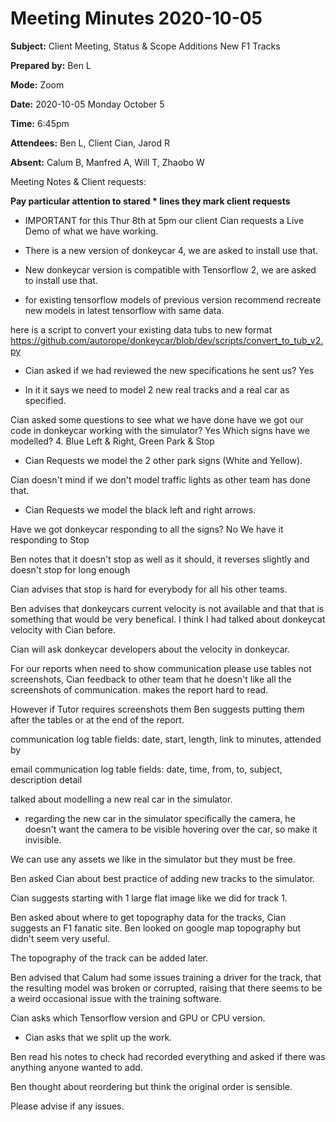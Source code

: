 # Meeting Minutes 2020-10-05 #

**Subject:** Client Meeting, Status & Scope Additions New F1 Tracks

**Prepared by:** Ben L

**Mode:** Zoom

**Date:** 2020-10-05  Monday October 5

**Time:** 6:45pm

**Attendees:** Ben L, Client Cian, Jarod R

**Absent:** Calum B, Manfred A, Will T, Zhaobo W


Meeting Notes & Client requests:

**Pay particular attention to stared * lines they mark client requests**

* IMPORTANT for this Thur 8th at 5pm our client Cian requests a Live Demo of what we have working.

* There is a new version of donkeycar 4, we are asked to install use that.

* New donkeycar version is compatible with Tensorflow 2, we are asked to install use that.

* for existing tensorflow models of previous version recommend recreate new models in latest tensorflow with same data.

here is a script to convert your existing data tubs to new format
https://github.com/autorope/donkeycar/blob/dev/scripts/convert_to_tub_v2.py

* Cian asked if we had reviewed the new specifications he sent us?		Yes

* In it it says we need to model 2 new real tracks and a real car as specified.

Cian asked some questions to see what we have done
have we got our code in donkeycar working with the simulator?	Yes
Which signs have we modelled?		4. Blue Left & Right, Green Park & Stop

* Cian Requests we model the 2 other park signs (White and Yellow).

Cian doesn't mind if we don't model traffic lights as other team has done that.

* Cian Requests we model the black left and right arrows.

Have we got donkeycar responding to all the signs?		No We have it responding to Stop

Ben notes that it doesn't stop as well as it should, it reverses slightly and doesn't stop for long enough

Cian advises that stop is hard for everybody for all his other teams.

Ben advises that donkeycars current velocity is not available and that that is something that would be very benefical.
I think I had talked about donkeycat velocity with Cian before.

Cian will ask donkeycar developers about the velocity in donkeycar.

For our reports when need to show communication please use tables not screenshots, Cian feedback to other team that he doesn't like all the screenshots of communication. makes the report hard to read.

However if Tutor requires screenshots them Ben suggests putting them after the tables or at the end of the report.

communication log table fields:
date, start, length, link to minutes, attended by

email communication log table fields:
date, time, from, to, subject, description detail

talked about modelling a new real car in the simulator.

* regarding the new car in the simulator specifically the camera, he doesn't want the camera to be visible hovering over the car, so make it invisible.

We can use any assets we like in the simulator but they must be free.

Ben asked Cian about best practice of adding new tracks to the simulator.

Cian suggests starting with 1 large flat image like we did for track 1.

Ben asked about where to get topography data for the tracks, Cian suggests an F1 fanatic site.
Ben looked on google map topography but didn't seem very useful.

The topography of the track can be added later.

Ben advised that Calum had some issues training a driver for the track, that the resulting model was broken or corrupted, raising that there seems to be a weird occasional issue with the training software.

Cian asks which Tensorflow version and GPU or CPU version.

* Cian asks that we split up the work.

Ben read his notes to check had recorded everything and asked if there was anything anyone wanted to add.

Ben thought about reordering but think the original order is sensible.

Please advise if any issues.
